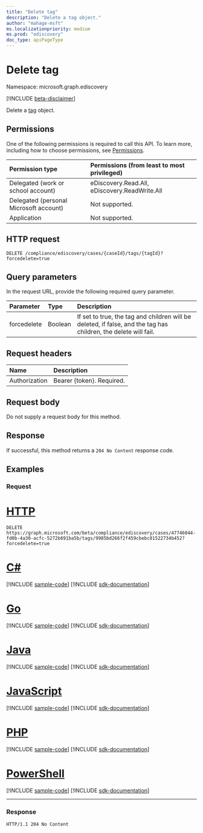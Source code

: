 ```yaml
---
title: "Delete tag"
description: "Delete a tag object."
author: "mahage-msft"
ms.localizationpriority: medium
ms.prod: "ediscovery"
doc_type: apiPageType
---
```


# Delete tag

Namespace: microsoft.graph.ediscovery

[!INCLUDE [beta-disclaimer](../../includes/beta-disclaimer.md)]

Delete a [tag](../resources/ediscovery-tag.md) object.

## Permissions

One of the following permissions is required to call this API. To learn more, including how to choose permissions, see [Permissions](/graph/permissions-reference).

|Permission type|Permissions (from least to most privileged)|
|:---|:---|
|Delegated (work or school account)|eDiscovery.Read.All, eDiscovery.ReadWrite.All|
|Delegated (personal Microsoft account)|Not supported.|
|Application|Not supported.|

## HTTP request

<!-- {
  "blockType": "ignored"
}
-->

``` http
DELETE /compliance/ediscovery/cases/{caseId}/tags/{tagId}?forcedelete=true
```

## Query parameters

In the request URL, provide the following required query parameter.

| Parameter     | Type    | Description                                                                              |
|:--------------|:--------|:-----------------------------------------------------------------------------------------|
| forcedelete   | Boolean | If set to true, the tag and children will be deleted, if false, and the tag has children, the delete will fail. |

## Request headers

|Name|Description|
|:---|:---|
|Authorization|Bearer {token}. Required.|

## Request body

Do not supply a request body for this method.

## Response

If successful, this method returns a `204 No Content` response code.

## Examples

### Request


# [HTTP](#tab/http)
<!-- {
  "blockType": "request",
  "name": "delete_tag"
}
-->

``` http
DELETE https://graph.microsoft.com/beta/compliance/ediscovery/cases/47746044-fd0b-4a30-acfc-5272b691ba5b/tags/9985bd266f2f459cbebc81522734b452?forcedelete=true
```

# [C#](#tab/csharp)
[!INCLUDE [sample-code](../includes/snippets/csharp/delete-tag-csharp-snippets.md)]
[!INCLUDE [sdk-documentation](../includes/snippets/snippets-sdk-documentation-link.md)]

# [Go](#tab/go)
[!INCLUDE [sample-code](../includes/snippets/go/delete-tag-go-snippets.md)]
[!INCLUDE [sdk-documentation](../includes/snippets/snippets-sdk-documentation-link.md)]

# [Java](#tab/java)
[!INCLUDE [sample-code](../includes/snippets/java/delete-tag-java-snippets.md)]
[!INCLUDE [sdk-documentation](../includes/snippets/snippets-sdk-documentation-link.md)]

# [JavaScript](#tab/javascript)
[!INCLUDE [sample-code](../includes/snippets/javascript/delete-tag-javascript-snippets.md)]
[!INCLUDE [sdk-documentation](../includes/snippets/snippets-sdk-documentation-link.md)]

# [PHP](#tab/php)
[!INCLUDE [sample-code](../includes/snippets/php/delete-tag-php-snippets.md)]
[!INCLUDE [sdk-documentation](../includes/snippets/snippets-sdk-documentation-link.md)]

# [PowerShell](#tab/powershell)
[!INCLUDE [sample-code](../includes/snippets/powershell/delete-tag-powershell-snippets.md)]
[!INCLUDE [sdk-documentation](../includes/snippets/snippets-sdk-documentation-link.md)]

---

### Response

<!-- {
  "blockType": "response",
  "truncated": true
}
-->

``` http
HTTP/1.1 204 No Content
```
